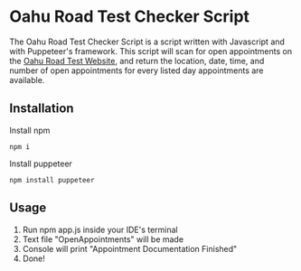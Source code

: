 # Oahu Road Test Checker Script
The Oahu Road Test Checker Script is a script written with Javascript and with Puppeteer's framework. This script will scan for open appointments on the [Oahu Road Test Website](https://www12.honolulu.gov/csdarts/frmAppInt.aspx), and return the location, date, time, and number of open appointments for every listed day appointments are available.
## Installation

Install npm

```
npm i
```

Install puppeteer
```
npm install puppeteer
```

## Usage
1. Run npm app.js inside your IDE's terminal
2. Text file "OpenAppointments" will be made
3. Console will print "Appointment Documentation Finished"
4. Done!
